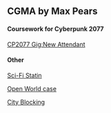 <h2>CGMA by Max Pears </h2>

<h4>Coursework for Cyberpunk 2077</h4>

[CP2077 Gig:New Attendant](../data/showcase/CGMA_Gig)

<h4>Other</h4>

[Sci-Fi Statin](../data/showcase/CGMA_Station)

[Open World case](../data/showcase/CGMA_World)

[City Blocking](../data/showcase/CGMA_City)

